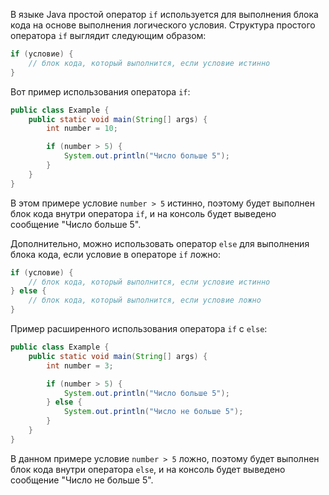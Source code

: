 В языке Java простой оператор `if` используется для выполнения блока кода на основе выполнения логического условия. Структура простого оператора `if` выглядит следующим образом:

```java
if (условие) {
    // блок кода, который выполнится, если условие истинно
}
```

Вот пример использования оператора `if`:

```java
public class Example {
    public static void main(String[] args) {
        int number = 10;

        if (number > 5) {
            System.out.println("Число больше 5");
        }
    }
}
```

В этом примере условие `number > 5` истинно, поэтому будет выполнен блок кода внутри оператора `if`, и на консоль будет выведено сообщение "Число больше 5".

Дополнительно, можно использовать оператор `else` для выполнения блока кода, если условие в операторе `if` ложно:

```java
if (условие) {
    // блок кода, который выполнится, если условие истинно
} else {
    // блок кода, который выполнится, если условие ложно
}
```

Пример расширенного использования оператора `if` с `else`:

```java
public class Example {
    public static void main(String[] args) {
        int number = 3;

        if (number > 5) {
            System.out.println("Число больше 5");
        } else {
            System.out.println("Число не больше 5");
        }
    }
}
```

В данном примере условие `number > 5` ложно, поэтому будет выполнен блок кода внутри оператора `else`, и на консоль будет выведено сообщение "Число не больше 5".